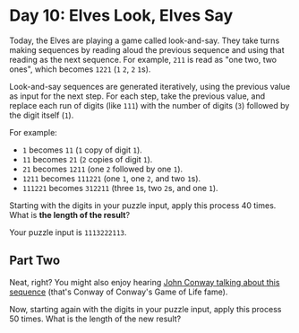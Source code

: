 Day 10: Elves Look, Elves Say
=============================

Today, the Elves are playing a game called look-and-say. They take turns making sequences by reading aloud the previous sequence and using that reading as the next sequence. For example, `211` is read as "one two, two ones", which becomes `1221` (`1` `2`, `2` `1`s).

Look-and-say sequences are generated iteratively, using the previous value as input for the next step. For each step, take the previous value, and replace each run of digits (like `111`) with the number of digits (`3`) followed by the digit itself (`1`).

For example:

* `1` becomes `11` (`1` copy of digit `1`).
* `11` becomes `21` (`2` copies of digit `1`).
* `21` becomes `1211` (one `2` followed by one `1`).
* `1211` becomes `111221` (one `1`, one `2`, and two `1`s).
* `111221` becomes `312211` (three `1`s, two `2`s, and one `1`).

Starting with the digits in your puzzle input, apply this process 40 times. What is __the length of the result__?

Your puzzle input is `1113222113`.

Part Two
--------

Neat, right? You might also enjoy hearing [John Conway talking about this sequence](https://www.youtube.com/watch?v=ea7lJkEhytA) (that's Conway of Conway's Game of Life fame).

Now, starting again with the digits in your puzzle input, apply this process 50 times. What is the length of the new result?
